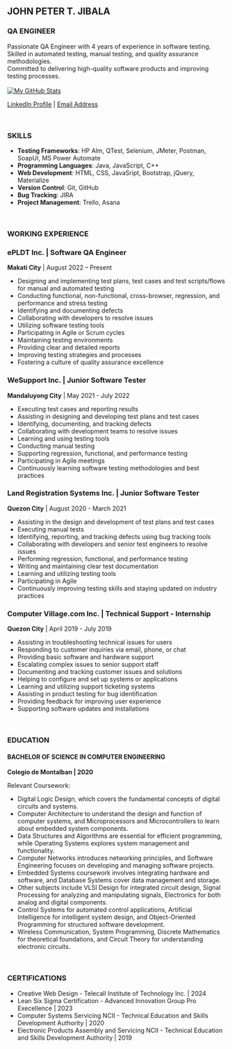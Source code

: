 ## JOHN PETER T. JIBALA
### QA ENGINEER

Passionate QA Engineer with 4 years of experience in software testing. <br/>
Skilled in automated testing, manual testing, and quality assurance methodologies. <br/>
Committed to delivering high-quality software products and improving testing processes. <br/><br/>
[![My GitHub Stats](https://github-readme-stats.vercel.app/api?username=jpjibala&show_icons=true&theme=radical)](https://github.com/anuraghazra/github-readme-stats)

[LinkedIn Profile](https://www.linkedin.com/in/jtjibala/) | [Email Address](jibalajohnpeter@gmail.com)

<br/>

### SKILLS
- **Testing Frameworks**: HP Alm, QTest, Selenium, JMeter, Postman, SoapUI, MS Power Automate
- **Programming Languages**: Java, JavaScript, C++
- **Web Development**: HTML, CSS, JavaSript, Bootstrap, jQuery, Materialize
- **Version Control**: Git, GitHub
- **Bug Tracking**: JIRA
- **Project Management**: Trello, Asana

<br/>

### WORKING EXPERIENCE

### ePLDT Inc. | Software QA Engineer
**Makati City** | August 2022 – Present
- Designing and implementing test plans, test cases and test scripts/flows for manual and automated testing
- Conducting functional, non-functional, cross-browser, regression, and performance and stress testing
- Identifying and documenting defects
- Collaborating with developers to resolve issues
- Utilizing software testing tools
- Participating in Agile or Scrum cycles
- Maintaining testing environments
- Providing clear and detailed reports
- Improving testing strategies and processes
- Fostering a culture of quality assurance excellence

### WeSupport Inc. | Junior Software Tester
**Mandaluyong City** | May 2021 - July 2022
- Executing test cases and reporting results
- Assisting in designing and developing test plans and test cases
- Identifying, documenting, and tracking defects
- Collaborating with development teams to resolve issues
- Learning and using testing tools
- Conducting manual testing
- Supporting regression, functional, and performance testing
- Participating in Agile meetings
- Continuously learning software testing methodologies and best practices

### Land Registration Systems Inc. | Junior Software Tester
**Quezon City** | August 2020 - March 2021
- Assisting in the design and development of test plans and test cases
- Executing manual tests
- Identifying, reporting, and tracking defects using bug tracking tools
- Collaborating with developers and senior test engineers to resolve issues
- Performing regression, functional, and performance testing
- Writing and maintaining clear test documentation
- Learning and utilizing testing tools
- Participating in Agile
- Continuously improving testing skills and staying updated on industry practices

### Computer Village.com Inc. | Technical Support - Internship
**Quezon City** | April 2019 - July 2019
- Assisting in troubleshooting technical issues for users
- Responding to customer inquiries via email, phone, or chat
- Providing basic software and hardware support
- Escalating complex issues to senior support staff
- Documenting and tracking customer issues and solutions
- Helping to configure and set up systems or applications
- Learning and utilizing support ticketing systems
- Assisting in product testing for bug identification
- Providing feedback for improving user experience
- Supporting software updates and installations

<br/>

### EDUCATION

#### BACHELOR OF SCIENCE IN COMPUTER ENGINEERING
**Colegio de Montalban | 2020**

Relevant Coursework:
- Digital Logic Design, which covers the fundamental concepts of digital circuits and systems.
- Computer Architecture to understand the design and function of computer systems, and Microprocessors and Microcontrollers to learn about embedded system components.
- Data Structures and Algorithms are essential for efficient programming, while Operating Systems explores system management and functionality.
- Computer Networks introduces networking principles, and Software Engineering focuses on developing and managing software projects.
- Embedded Systems coursework involves integrating hardware and software, and Database Systems cover data management and storage.
- Other subjects include VLSI Design for integrated circuit design, Signal Processing for analyzing and manipulating signals, Electronics for both analog and digital components.
- Control Systems for automated control applications, Artificial Intelligence for intelligent system design, and Object-Oriented Programming for structured software development.
- Wireless Communication, System Programming, Discrete Mathematics for theoretical foundations, and Circuit Theory for understanding electronic circuits.

<br/>

### CERTIFICATIONS

- Creative Web Design - Telecall Institute of Technology Inc. | 2024
- Lean Six Sigma Certification - Advanced Innovation Group Pro Execellence | 2023
- Computer Systems Servicing NCII - Technical Education and Skills Development Authority | 2020
- Electronic Products Assembly and Servicing NCII - Technical Education and Skills Development Authority | 2019
